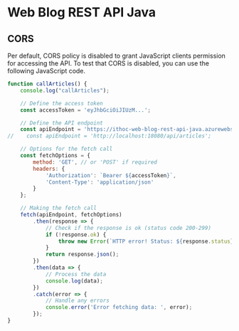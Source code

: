 # Web Blog REST API Java

## CORS
Per default, CORS policy is disabled to grant JavaScript clients permission for accessing the API.
To test that CORS is disabled, you can use the following JavaScript code.
```javascript
function callArticles() {
    console.log("callArticles");

    // Define the access token
    const accessToken = 'eyJhbGciOiJIUzM...';

    // Define the API endpoint
    const apiEndpoint = 'https://ithoc-web-blog-rest-api-java.azurewebsites.net/api/articles';
//    const apiEndpoint = 'http://localhost:18080/api/articles';

    // Options for the fetch call
    const fetchOptions = {
        method: 'GET', // or 'POST' if required
        headers: {
            'Authorization': `Bearer ${accessToken}`,
            'Content-Type': 'application/json'
        }
    };

    // Making the fetch call
    fetch(apiEndpoint, fetchOptions)
        .then(response => {
            // Check if the response is ok (status code 200-299)
            if (!response.ok) {
                throw new Error(`HTTP error! Status: ${response.status}`);
            }
            return response.json();
        })
        .then(data => {
            // Process the data
            console.log(data);
        })
        .catch(error => {
            // Handle any errors
            console.error('Error fetching data: ', error);
        });
}
```



